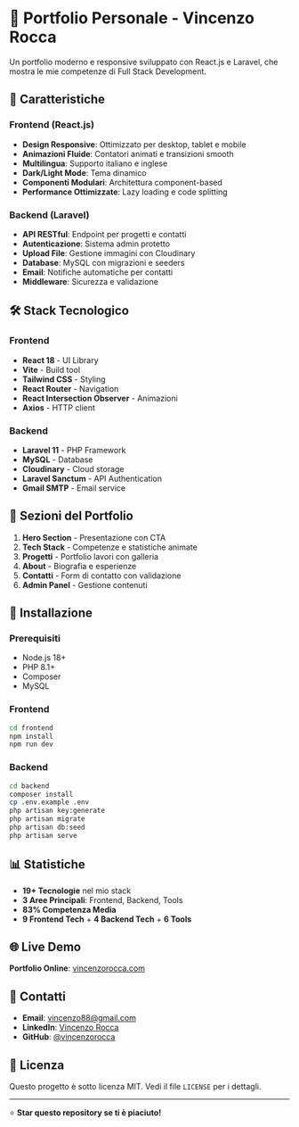 # 🚀 Portfolio Personale - Vincenzo Rocca

Un portfolio moderno e responsive sviluppato con React.js e Laravel, che mostra le mie competenze di Full Stack Development.

## 🌟 Caratteristiche

### Frontend (React.js)
- **Design Responsive**: Ottimizzato per desktop, tablet e mobile
- **Animazioni Fluide**: Contatori animati e transizioni smooth
- **Multilingua**: Supporto italiano e inglese
- **Dark/Light Mode**: Tema dinamico
- **Componenti Modulari**: Architettura component-based
- **Performance Ottimizzate**: Lazy loading e code splitting

### Backend (Laravel)
- **API RESTful**: Endpoint per progetti e contatti
- **Autenticazione**: Sistema admin protetto
- **Upload File**: Gestione immagini con Cloudinary
- **Database**: MySQL con migrazioni e seeders
- **Email**: Notifiche automatiche per contatti
- **Middleware**: Sicurezza e validazione

## 🛠️ Stack Tecnologico

### Frontend
- **React 18** - UI Library
- **Vite** - Build tool
- **Tailwind CSS** - Styling
- **React Router** - Navigation
- **React Intersection Observer** - Animazioni
- **Axios** - HTTP client

### Backend
- **Laravel 11** - PHP Framework
- **MySQL** - Database
- **Cloudinary** - Cloud storage
- **Laravel Sanctum** - API Authentication
- **Gmail SMTP** - Email service

## 📱 Sezioni del Portfolio

1. **Hero Section** - Presentazione con CTA
2. **Tech Stack** - Competenze e statistiche animate
3. **Progetti** - Portfolio lavori con galleria
4. **About** - Biografia e esperienze
5. **Contatti** - Form di contatto con validazione
6. **Admin Panel** - Gestione contenuti

## 🚀 Installazione

### Prerequisiti
- Node.js 18+
- PHP 8.1+
- Composer
- MySQL

### Frontend
```bash
cd frontend
npm install
npm run dev
```

### Backend
```bash
cd backend
composer install
cp .env.example .env
php artisan key:generate
php artisan migrate
php artisan db:seed
php artisan serve
```

## 📊 Statistiche

- **19+ Tecnologie** nel mio stack
- **3 Aree Principali**: Frontend, Backend, Tools
- **83% Competenza Media**
- **9 Frontend Tech** + **4 Backend Tech** + **6 Tools**

## 🌐 Live Demo

**Portfolio Online**: [vincenzorocca.com](https://vincenzorocca.com)

## 📧 Contatti

- **Email**: [vincenzo88@gmail.com](mailto:vincenzo88@gmail.com)
- **LinkedIn**: [Vincenzo Rocca](https://linkedin.com/in/vincenzorocca)
- **GitHub**: [@vincenzorocca](https://github.com/vincenzorocca)

## 📄 Licenza

Questo progetto è sotto licenza MIT. Vedi il file `LICENSE` per i dettagli.

---

⭐ **Star questo repository se ti è piaciuto!** 